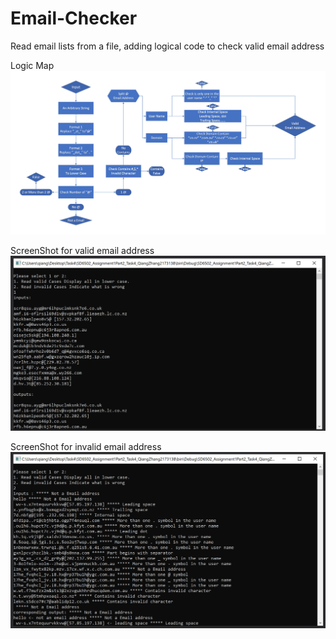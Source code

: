 # Email-Checker
Read email lists from a file, adding logical code to check valid email address  

Logic Map  
![svg](https://github.com/qiangnz/Email-Checker/blob/master/EmailCheckerLogic.jpg)

ScreenShot for valid email address
![svg](https://github.com/qiangnz/Email-Checker/blob/master/ScreentShot1.png)

ScreenShot for invalid email address  
![svg](https://github.com/qiangnz/Email-Checker/blob/master/ScreentShot2.png)
